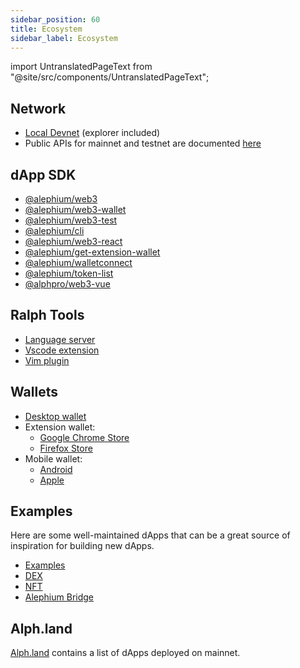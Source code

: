 ```yaml
---
sidebar_position: 60
title: Ecosystem
sidebar_label: Ecosystem
---
```


import UntranslatedPageText from "@site/src/components/UntranslatedPageText";

<UntranslatedPageText />

## Network

- [Local Devnet](https://github.com/alephium/alephium-stack#devnet) (explorer included)
- Public APIs for mainnet and testnet are documented [here](/infrastructure/public-services#api-aliases)

## dApp SDK
- [@alephium/web3](https://www.npmjs.com/package/@alephium/web3)
- [@alephium/web3-wallet](https://www.npmjs.com/package/@alephium/web3-wallet) 
- [@alephium/web3-test](https://www.npmjs.com/package/@alephium/web3-test) 
- [@alephium/cli](https://www.npmjs.com/package/@alephium/cli) 
- [@alephium/web3-react](https://www.npmjs.com/package/@alephium/web3-react) 
- [@alephium/get-extension-wallet](https://www.npmjs.com/package/@alephium/get-extension-wallet) 
- [@alephium/walletconnect](https://www.npmjs.com/package/@alephium/walletconnect-provider)
- [@alephium/token-list](https://www.npmjs.com/package/@alephium/token-list) 
- [@alphpro/web3-vue](https://www.npmjs.com/package/@alphpro/web3-vue)

## Ralph Tools
- [Language server](https://github.com/alephium/ralph-lsp)
- [Vscode extension](https://marketplace.visualstudio.com/items?itemName=alephium.ralph-vscode-alephium)
- [Vim plugin ](https://github.com/tdroxler/ralph.vim)

## Wallets
- [Desktop wallet](https://github.com/alephium/desktop-wallet/releases/latest)
- Extension wallet:
  - [Google Chrome Store](https://chrome.google.com/webstore/detail/alephium-extension-wallet/gdokollfhmnbfckbobkdbakhilldkhcj)
  - [Firefox Store](https://addons.mozilla.org/en-US/firefox/addon/alephiumextensionwallet/)
- Mobile wallet:
  - [Android](https://play.google.com/store/apps/details?id=org.alephium.wallet)
  - [Apple](https://apps.apple.com/us/app/alephium-wallet/id6469043072)

## Examples

Here are some well-maintained dApps that can be a great source of inspiration for building new dApps.

- [Examples](https://github.com/alephium/ralph-example)
- [DEX](https://github.com/alephium/alephium-dex/tree/master/contracts) 
- [NFT](https://github.com/alephium/alephium-nft) 
- [Alephium Bridge](https://github.com/alephium/wormhole-fork/tree/add-alephium-to-wormhole/alephium) 

## Alph.land

[Alph.land](https://www.alph.land) contains a list of dApps deployed on mainnet.
